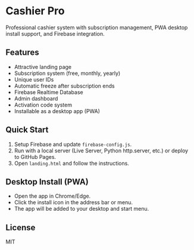 # Cashier Pro

Professional cashier system with subscription management, PWA desktop install support, and Firebase integration.

## Features
- Attractive landing page
- Subscription system (free, monthly, yearly)
- Unique user IDs
- Automatic freeze after subscription ends
- Firebase Realtime Database
- Admin dashboard
- Activation code system
- Installable as a desktop app (PWA)

## Quick Start
1. Setup Firebase and update `firebase-config.js`.
2. Run with a local server (Live Server, Python http.server, etc.) or deploy to GitHub Pages.
3. Open `landing.html` and follow the instructions.

## Desktop Install (PWA)
- Open the app in Chrome/Edge.
- Click the install icon in the address bar or menu.
- The app will be added to your desktop and start menu.

## License
MIT
